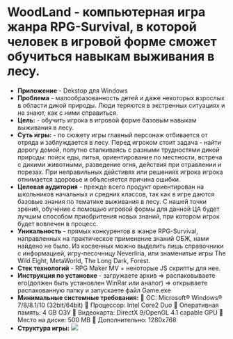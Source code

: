 # WoodLand - компьютерная игра жанра RPG-Survival, в которой человек в игровой форме сможет обучиться навыкам выживания в лесу.

- **Приложение** - Dekstop для Windows
- **Проблема** - малообразованность детей и даже некоторых взрослых в области дикой природы. Люди теряются в экстренных ситуациях и не знают, как с ними справиться.
- **Цель:** - обучить игрока в игровой форме базовым навыкам выживания в лесу.
- **Суть игры:** - по сюжету игры главный персонаж отбивается от отряда и заблуждается в лесу. Перед игроком стоит задача - найти дорогу домой, попутно сталкиваясь с разными трудностями дикой природы: поиск еды, питья, ориентирование по местности, встреча с дикими животными, разведение огня, действия при отравлении и порезах. При неправильных дейстивях или решениях игрока игрока отнимается здоровье и объясняется причина ошибки.
- **Целевая аудитория** - прежде всего продукт ориентирован на школьников начальных и средних классов, так как в игре даются базовые знания по тематике выживания в лесу. С нашей точки зрения, обучение с помощью игровой формы для данной ЦА будет лучшим способом приобритения новых знаний, при котором игрок будет вовлечен в процесс.
- **Уникальность** - прямых конкурентов в жанре RPG-Survival, направленных на практическое применение знаний ОБЖ, нами найдено не было. Из косвенных можно выделить лишь справочники с информацией, игру-песочницу Neverliria, или знаменитые игры The Wild Eight, MetaWorld, The Long Dark, Forest.
- **Стек технологий** - RPG Maker MV + некоторые JS скрипты для нее.
- **Инструкция по установке** - загружаете архив => распаковываете его(должен быть установлен WinRar или аналог) => открываете распакованную папку и запускаете файл Game.exe
- **Минимальные системные требования:**
🌟 ОС: Microsoft® Windows® 7/8/8.1/10 (32bit/64bit)
🌟 Процессор: Intel Core2 Duo
🌟 Оперативная память: 4 GB ОЗУ
🌟 Видеокарта: DirectX 9/OpenGL 4.1 capable GPU
🌟 Место на диске: 500 MB
🌟 Дополнительно: 1280x768
- **Структура игры:**
![](https://i.ibb.co/n38zwcG/readme.jpg)
